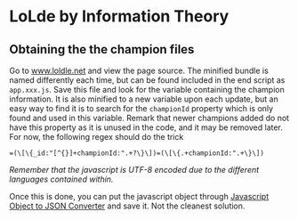 # LoLde by Information Theory

## Obtaining the the champion files
Go to www.loldle.net and view the page source. The minified bundle is named differently each time, but can be found included in the end script as `app.xxx.js`. Save this file and look for the variable containing the champion information. It is also minified to a new variable upon each update, but an easy way to find it is to search for the `championId` property which is only found and used in this variable. Remark that newer champions added do not have this property as it is unused in the code, and it may be removed later.
For now, the following regex should do the trick
```regex
=(\[\{_id:"[^{}]+championId:".+?\}\])=(\[\{.+championId:".+\}\])
```
*Remember that the javascript is UTF-8 encoded due to the different languages contained within.*

Once this is done, you can put the javascript object through [Javascript Object to JSON Converter](https://www.convertsimple.com/convert-javascript-to-json/) and save it. Not the cleanest solution.